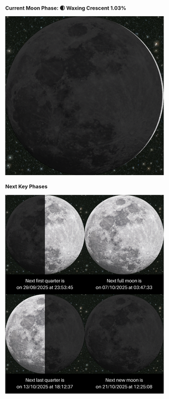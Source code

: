 ### Current Moon Phase: 🌒 Waxing Crescent 1.03%
![Moon Phase](moonphase.png)
### Next Key Phases
![Gallery](gallery.png)